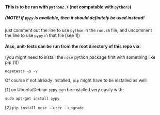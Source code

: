 #### This is to be run with `python2.7` (not compatable with `python3`)

##### (NOTE!  if `pypy` is available, then it should definitely be used instead!
just comment out the line to use `python` in the `run.sh` file, and uncomment the line to use `pypy` in that file [see 1]) 


#### Also, unit-tests can be run from the root directory of this repo via:

(you might need to install the `nose` python package first with something like pip [1])

`nosetests -s -v`

Of course if not already installed, `pip` might have to be installed as well.


[1] on Ubuntu/Debian `pypy` can be installed very easily with:

`sudo apt-get install pypy`

[2] `pip install nose --user --upgrade`
